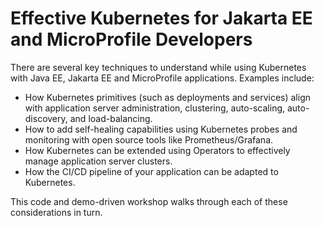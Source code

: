 # Effective Kubernetes for Jakarta EE and MicroProfile Developers

There are several key techniques to understand while using Kubernetes with Java EE, Jakarta EE and MicroProfile applications. Examples include:

* How Kubernetes primitives (such as deployments and services) align with application server administration, clustering, auto-scaling, auto-discovery, and load-balancing.
* How to add self-healing capabilities using Kubernetes probes and monitoring with open source tools like Prometheus/Grafana.
* How Kubernetes can be extended using Operators to effectively manage application server clusters.
* How the CI/CD pipeline of your application can be adapted to Kubernetes.

This code and demo-driven workshop walks through each of these considerations in turn.
